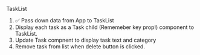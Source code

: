 TaskList 
1. ✅ Pass down data from App to TaskList
2. Display each task as a Task child (Rememeber key prop!) component to TaskList. 
3. Update Task compnent to display task text and category 
4. Remove task from list when delete button is clicked. 